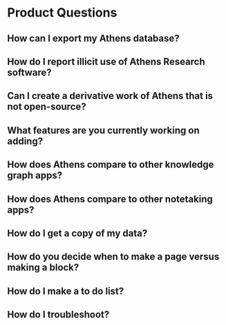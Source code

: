 # Product Questions

## How can I export my Athens database?

## How do I report illicit use of Athens Research software?

## Can I create a derivative work of Athens that is not open-source?

## What features are you currently working on adding?

## How does Athens compare to other knowledge graph apps?

## How does Athens compare to other notetaking apps?

## How do I get a copy of my data?

## How do you decide when to make a page versus making a block?

## How do I make a to do list?

## How do I troubleshoot?

## 



